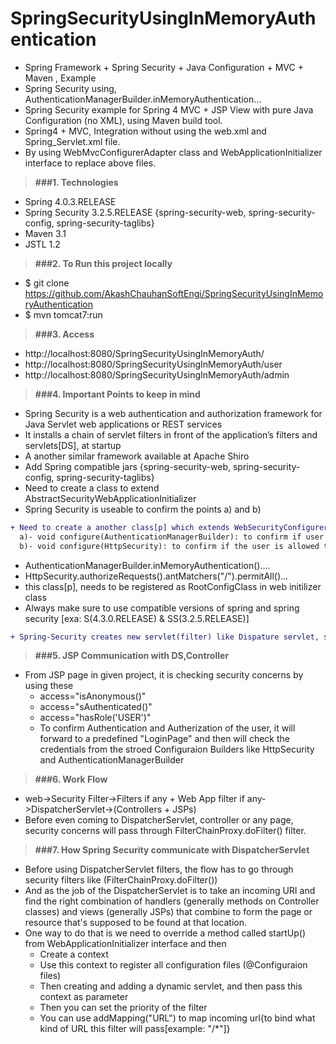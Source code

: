 # SpringSecurityUsingInMemoryAuthentication

* Spring Framework + Spring Security + Java Configuration + MVC + Maven , Example
* Spring Security using, AuthenticationManagerBuilder.inMemoryAuthentication...
* Spring Security example for Spring 4 MVC + JSP View with pure Java Configuration (no XML), using Maven build tool.
* Spring4 + MVC, Integration without using the web.xml and Spring_Servlet.xml file. 
* By using WebMvcConfigurerAdapter class and WebApplicationInitializer interface to replace above files.

> **###1. Technologies**
* Spring 4.0.3.RELEASE
* Spring Security 3.2.5.RELEASE {spring-security-web, spring-security-config, spring-security-taglibs}
* Maven 3.1
* JSTL 1.2

> **###2. To Run this project locally**
* $ git clone https://github.com/AkashChauhanSoftEngi/SpringSecurityUsingInMemoryAuthentication
* $ mvn tomcat7:run

> **###3.  Access** 
* http://localhost:8080/SpringSecurityUsingInMemoryAuth/
* http://localhost:8080/SpringSecurityUsingInMemoryAuth/user
* http://localhost:8080/SpringSecurityUsingInMemoryAuth/admin

> **###4.  Important Points to keep in mind**
* Spring Security is a web authentication and authorization framework for Java Servlet web applications or REST services
* It installs a chain of servlet filters in front of the application’s filters and servlets[DS], at startup
* A another similar framework available at Apache Shiro
* Add Spring compatible jars {spring-security-web, spring-security-config, spring-security-taglibs}
* Need to create a class to extend AbstractSecurityWebApplicationInitializer
* Spring Security is useable to confirm the points a) and b) 
```diff
+ Need to create a another class[p] which extends WebSecurityConfigurerAdapter and override its two overloaded methods
  a)- void configure(AuthenticationManagerBuilder): to confirm if user belongs to the database
  b)- void configure(HttpSecurity): to confirm if the user is allowed to access the resources/end points
```
* AuthenticationManagerBuilder.inMemoryAuthentication()....
* HttpSecurity.authorizeRequests().antMatchers("/").permitAll()...
* this class[p], needs to be registered as RootConfigClass in web initilizer class
* Always make sure to use compatible versions of spring and spring security [exa: S(4.3.0.RELEASE) & SS(3.2.5.RELEASE)]
```diff
+ Spring-Security creates new servlet(filter) like Dispature servlet, such filters will be created before Dispature servlet though, which confirm first points a) and b) and if all okay then, let the flow move to Dispature servlet.
```
> **###5. JSP Communication with DS,Controller**
* From JSP page in given project, it is checking security concerns by using these 
  - access="isAnonymous()"
  - access="sAuthenticated()"
  - access="hasRole('USER')"
  - To confirm Authentication and Autherization of the user, it will forward to a predefined "LoginPage" and then will check the credentials from the stroed Configuraion Builders like HttpSecurity and AuthenticationManagerBuilder

> **###6. Work Flow**
* web->Security Filter->Filters if any + Web App filter if any->DispatcherServlet->(Controllers + JSPs)
* Before even coming to DispatcherServlet, controller or any page, security concerns will pass through FilterChainProxy.doFilter() filter.
	
> **###7. How Spring Security communicate with DispatcherServlet**
* Before using DispatcherServlet filters, the flow has to go through security filters like (FilterChainProxy.doFilter())
* And as the job of the DispatcherServlet is to take an incoming URI and find the right combination of handlers (generally methods on Controller classes) and views (generally JSPs) that combine to form the page or resource that's supposed to be found at that location.
* One way to do that is we need to override a method called startUp() from WebApplicationInitializer interface and then
 	- Create a context
	- Use this context to register all configuration files (@Configuraion files)
	- Then creating and adding a dynamic servlet, and then pass this context as parameter
	- Then you can set the priority of the filter
	- You can use addMapping("URL") to map incoming url{to bind what kind of URL this filter will pass[example: "/*"]}
